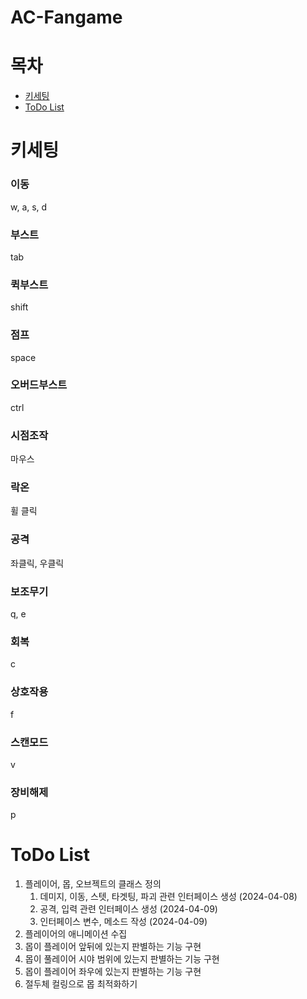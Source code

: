 # AC-Fangame

# 목차
* [키세팅](#키세팅)
* [ToDo List](#todo-list)

# 키세팅
### 이동
w, a, s, d

### 부스트
tab

### 퀵부스트
shift

### 점프
space

### 오버드부스트
ctrl

### 시점조작
마우스

### 락온
휠 클릭

### 공격
좌클릭, 우클릭

### 보조무기
q, e

### 회복
c

### 상호작용
f

### 스캔모드
v

### 장비해제
p

# ToDo List

1. 플레이어, 몹, 오브젝트의 클래스 정의
   1. 데미지, 이동, 스텟, 타겟팅, 파괴 관련 인터페이스 생성 (2024-04-08)
   2. 공격, 입력 관련 인터페이스 생성 (2024-04-09)
   3. 인터페이스 변수, 메소드 작성 (2024-04-09)
2. 플레이어의 애니메이션 수집
3. 몹이 플레이어 앞뒤에 있는지 판별하는 기능 구현
4. 몹이 풀레이어 시야 범위에 있는지 판별하는 기능 구현
5. 몹이 플레이어 좌우에 있는지 판별하는 기능 구현
6. 절두체 컬링으로 몹 최적화하기